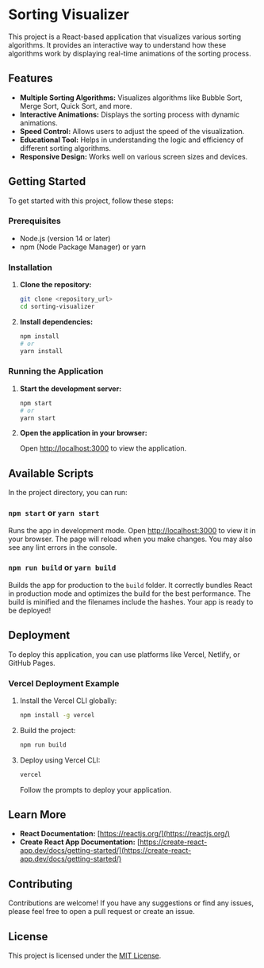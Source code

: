# Sorting Visualizer

This project is a React-based application that visualizes various sorting algorithms. It provides an interactive way to understand how these algorithms work by displaying real-time animations of the sorting process.

## Features

* **Multiple Sorting Algorithms:** Visualizes algorithms like Bubble Sort, Merge Sort, Quick Sort, and more.
* **Interactive Animations:** Displays the sorting process with dynamic animations.
* **Speed Control:** Allows users to adjust the speed of the visualization.
* **Educational Tool:** Helps in understanding the logic and efficiency of different sorting algorithms.
* **Responsive Design:** Works well on various screen sizes and devices.

## Getting Started

To get started with this project, follow these steps:

### Prerequisites

* Node.js (version 14 or later)
* npm (Node Package Manager) or yarn

### Installation

1.  **Clone the repository:**

    ```bash
    git clone <repository_url>
    cd sorting-visualizer
    ```

2.  **Install dependencies:**

    ```bash
    npm install
    # or
    yarn install
    ```

### Running the Application

1.  **Start the development server:**

    ```bash
    npm start
    # or
    yarn start
    ```

2.  **Open the application in your browser:**

    Open [http://localhost:3000](http://localhost:3000) to view the application.

## Available Scripts

In the project directory, you can run:

### `npm start` or `yarn start`

Runs the app in development mode. Open [http://localhost:3000](http://localhost:3000) to view it in your browser. The page will reload when you make changes. You may also see any lint errors in the console.

### `npm run build` or `yarn build`

Builds the app for production to the `build` folder. It correctly bundles React in production mode and optimizes the build for the best performance. The build is minified and the filenames include the hashes. Your app is ready to be deployed!

## Deployment

To deploy this application, you can use platforms like Vercel, Netlify, or GitHub Pages.

### Vercel Deployment Example

1.  Install the Vercel CLI globally:

    ```bash
    npm install -g vercel
    ```

2.  Build the project:

    ```bash
    npm run build
    ```

3.  Deploy using Vercel CLI:

    ```bash
    vercel
    ```

    Follow the prompts to deploy your application.

## Learn More

* **React Documentation:** [https://reactjs.org/](https://reactjs.org/)
* **Create React App Documentation:** [https://create-react-app.dev/docs/getting-started/](https://create-react-app.dev/docs/getting-started/)

## Contributing

Contributions are welcome! If you have any suggestions or find any issues, please feel free to open a pull request or create an issue.

## License

This project is licensed under the [MIT License](LICENSE).